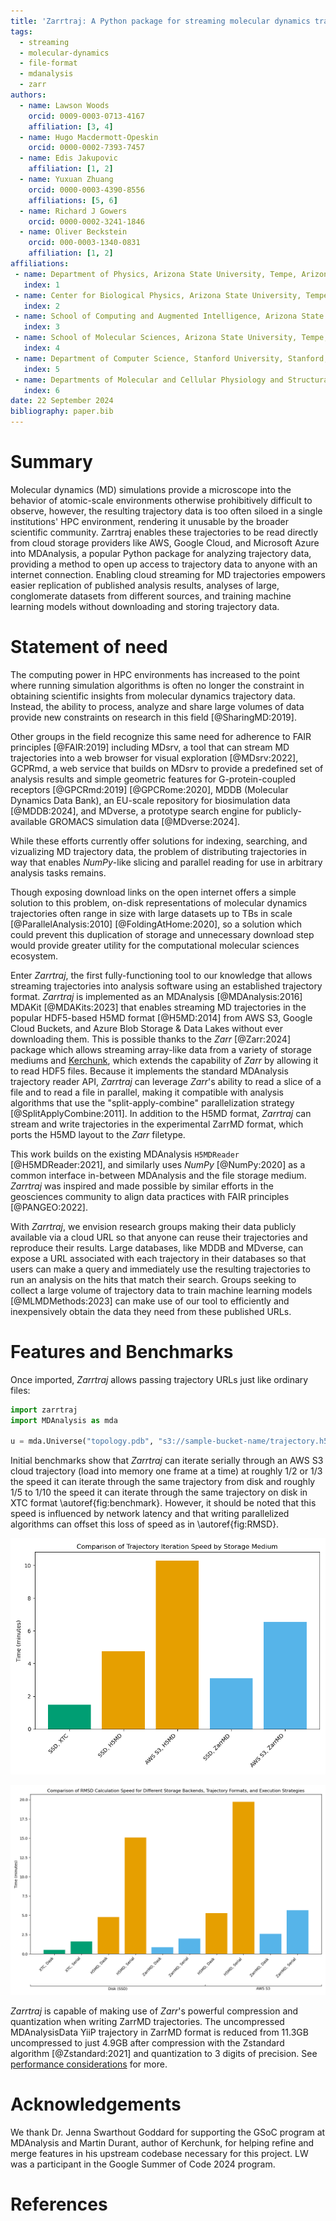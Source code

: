 ```yaml
---
title: 'Zarrtraj: A Python package for streaming molecular dynamics trajectories from cloud services'
tags:
  - streaming
  - molecular-dynamics
  - file-format
  - mdanalysis
  - zarr
authors:
  - name: Lawson Woods
    orcid: 0009-0003-0713-4167
    affiliation: [3, 4]
  - name: Hugo Macdermott-Opeskin
    orcid: 0000-0002-7393-7457
  - name: Edis Jakupovic 
    affiliation: [1, 2]
  - name: Yuxuan Zhuang
    orcid: 0000-0003-4390-8556
    affiliations: [5, 6]
  - name: Richard J Gowers
    orcid: 0000-0002-3241-1846
  - name: Oliver Beckstein
    orcid: 000-0003-1340-0831
    affiliation: [1, 2]
affiliations:
 - name: Department of Physics, Arizona State University, Tempe, Arizona, United States of America
   index: 1
 - name: Center for Biological Physics, Arizona State University, Tempe, AZ, United States of America
   index: 2
 - name: School of Computing and Augmented Intelligence, Arizona State University, Tempe, Arizona, United States of America
   index: 3
 - name: School of Molecular Sciences, Arizona State University, Tempe, Arizona, United States of America
   index: 4
 - name: Department of Computer Science, Stanford University, Stanford, CA 94305, USA.
   index: 5
 - name: Departments of Molecular and Cellular Physiology and Structural Biology, Stanford University School of Medicine, Stanford, CA 94305, USA.
   index: 6
date: 22 September 2024
bibliography: paper.bib
---
```


# Summary

Molecular dynamics (MD) simulations provide a microscope into the behavior of 
atomic-scale environments otherwise prohibitively difficult to observe, however,
the resulting trajectory data is too often siloed in a single institutions' 
HPC environment, rendering it unusable by the broader scientific community.
Zarrtraj enables these trajectories to be read directly from cloud storage providers
like AWS, Google Cloud, and Microsoft Azure into MDAnalysis, a popular Python 
package for analyzing trajectory data, providing a method to open up access to
trajectory data to anyone with an internet connection. Enabling cloud streaming
for MD trajectories empowers easier replication of published analysis results,
analyses of large, conglomerate datasets from different sources, and training
machine learning models without downloading and storing trajectory data.

# Statement of need

The computing power in HPC environments has increased to the point where
running simulation algorithms is often no longer the constraint in
obtaining scientific insights from molecular dynamics trajectory data. 
Instead, the ability to process, analyze and share large volumes of data provide 
new constraints on research in this field [@SharingMD:2019].

Other groups in the field recognize this same need for adherence to 
FAIR principles [@FAIR:2019] including 
MDsrv, a tool that can stream MD trajectories into a web browser for visual exploration [@MDsrv:2022], 
GCPRmd, a web service that builds on MDsrv to provide a predefined set of analysis results and simple 
geometric features for G-protein-coupled receptors [@GPCRmd:2019] [@GPCRome:2020], 
MDDB (Molecular Dynamics Data Bank), an EU-scale 
repository for biosimulation data [@MDDB:2024],
and MDverse, a prototype search engine 
for publicly-available GROMACS simulation data [@MDverse:2024]. 

While these efforts currently offer solutions for indexing,
searching, and vizualizing MD trajectory data, the problem of distributing trajectories 
in way that enables *NumPy*-like slicing and parallel reading for use in arbitrary analysis 
tasks remains.

Though exposing download links on the open internet offers a simple solution to this problem,
on-disk representations of molecular dynamics trajectories often range in size 
with large datasets up to TBs in scale [@ParallelAnalysis:2010] [@FoldingAtHome:2020],
so a solution which could prevent this 
duplication of storage and unnecessary download step would provide greater utility 
for the computational molecular sciences ecosystem.

Enter *Zarrtraj*, the first fully-functioning tool to our knowledge that allows 
streaming trajectories into analysis software using an established trajectory format.
*Zarrtraj* is implemented as an MDAnalysis [@MDAnalysis:2016] MDAKit [@MDAKits:2023] that
enables streaming MD trajectories in the popular HDF5-based H5MD format [@H5MD:2014]
from AWS S3, Google Cloud Buckets, and Azure Blob Storage & Data Lakes without ever downloading them.
This is possible thanks to the *Zarr* [@Zarr:2024] package which allows 
streaming array-like data from a variety of storage mediums and [Kerchunk](https://github.com/fsspec/kerchunk), 
which extends the capability of *Zarr* by allowing it to read HDF5 files.
Because it implements the standard MDAnalysis trajectory reader API,
*Zarrtraj* can leverage *Zarr*'s ability to read a slice of a file and 
to read a file in parallel, making it compatible with
analysis algorithms that use the "split-apply-combine" parallelization strategy [@SplitApplyCombine:2011].
In addition to the H5MD format, 
*Zarrtraj* can stream and write trajectories in the experimental ZarrMD
format, which ports the H5MD layout to the *Zarr* filetype.

This work builds on the existing MDAnalysis `H5MDReader`
[@H5MDReader:2021], and similarly uses *NumPy* [@NumPy:2020] as a common interface in-between MDAnalysis
and the file storage medium. *Zarrtraj* was inspired and made possible by similar efforts in the 
geosciences community to align data practices with FAIR principles [@PANGEO:2022].

With *Zarrtraj*, we envision research groups making their data publicly available 
via a cloud URL so that anyone can reuse their trajectories and reproduce their results.
Large databases, like MDDB and MDverse, can expose a URL associated with each 
trajectory in their databases so that users can make a query and immediately use the resulting
trajectories to run an analysis on the hits that match their search. Groups seeking to 
collect a large volume of trajectory data to train machine learning models [@MLMDMethods:2023] can make use
of our tool to efficiently and inexpensively obtain the data they need from these published 
URLs.

# Features and Benchmarks

Once imported, *Zarrtraj* allows passing trajectory URLs just like ordinary files:
```python
import zarrtraj
import MDAnalysis as mda

u = mda.Universe("topology.pdb", "s3://sample-bucket-name/trajectory.h5md")
```

Initial benchmarks show that *Zarrtraj* can iterate serially
through an AWS S3 cloud trajectory (load into memory one frame at a time)
at roughly 1/2 or 1/3 the speed it can iterate through the same trajectory from disk and roughly 
1/5 to 1/10 the speed it can iterate through the same trajectory on disk in XTC format \autoref{fig:benchmark}.
However, it should be noted that this speed is influenced by network latency and that
writing parallelized algorithms can offset this loss of speed as in \autoref{fig:RMSD}. 

![Benchmarks performed on a machine with 2 Intel Xeon 2.00GHz CPUs, 32GB of RAM, and an SSD configured with RAID 0. The trajectory used for benchmarking was the YiiP trajectory from MDAnalysisData [@YiiP:2019], a 9000-frame (90ns), 111,815 particle simulation of a membrane-protein system. The original 3.47GB XTC trajectory was converted into an uncompressed 11.3GB H5MD trajectory and an uncompressed 11.3GB ZarrMD trajectory using the MDAnalysis `H5MDWriter` and *Zarrtraj* `ZarrMD` writers, respectively. \label{fig:benchmark}](benchmark.png)

![RMSD benchmarks performed on the same machine as \autoref{fig:benchmark}. YiiP trajectory aligned to first frame as reference using `MDAnalysis.analysis.align.AlignTraj` and converted to compressed, quantized H5MD (7.8GB) and ZarrMD (4.9GB) trajectories. RMSD performed using development branch of MDAnalysis (2.8.0dev) with "serial" and "dask" backends. See [this notebook]() for full benchmark codes. \label{fig:RMSD}](rmsd.png)

*Zarrtraj* is capable of making use of *Zarr*'s powerful compression and quantization when writing ZarrMD trajectories. 
The uncompressed MDAnalysisData YiiP trajectory in ZarrMD format is reduced from 11.3GB uncompressed 
to just 4.9GB after compression with the Zstandard algorithm [@Zstandard:2021] 
and quantization to 3 digits of precision. See [performance considerations](https://zarrtraj.readthedocs.io/en/latest/performance_considerations.html)
for more.


# Acknowledgements

We thank Dr. Jenna Swarthout Goddard for supporting the GSoC program at MDAnalysis and 
Martin Durant, author of Kerchunk, for helping refine and merge features in his upstream codebase 
necessary for this project. LW was a participant in the Google Summer of Code 2024 program.

# References